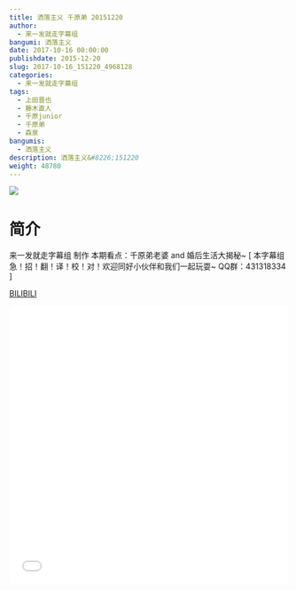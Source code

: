 ```yaml
---
title: 洒落主义 千原弟 20151220
author: 
  - 来一发就走字幕组
bangumi: 洒落主义
date: 2017-10-16 00:00:00
publishdate: 2015-12-20
slug: 2017-10-16_151220_4968128
categories: 
  - 来一发就走字幕组
tags: 
  - 上田晋也
  - 藤木直人
  - 千原junior
  - 千原弟
  - 森泉
bangumis: 
  - 洒落主义
description: 洒落主义&#8226;151220
weight: 48780
---
```


![](https://i.imgur.com/U1zjnYY.jpg)

# 简介  
来一发就走字幕组 制作 本期看点：千原弟老婆 and 婚后生活大揭秘~ [ 本字幕组急！招！翻！译！校！对！欢迎同好小伙伴和我们一起玩耍~ QQ群：431318334 ]

  [BILIBILI](https://www.bilibili.com/video/av4968128/)


<div class="vcontainer">  <iframe class='video' src="//www.bilibili.com/blackboard/player.html?cid=8069145&aid=4968128" width="100%" height="500" frameborder="0" allowfullscreen="allowfullscreen"></iframe></div>
